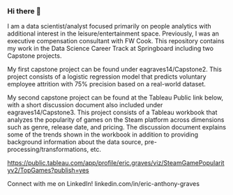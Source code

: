 ### Hi there 👋

<!--
**eagraves14/eagraves14** is a ✨ _special_ ✨ repository because its `README.md` (this file) appears on your GitHub profile.

Here are some ideas to get you started:

- 🔭 I’m currently working on ...
- 🌱 I’m currently learning ...
- 👯 I’m looking to collaborate on ...
- 🤔 I’m looking for help with ...
- 💬 Ask me about ...
- 📫 How to reach me: ...
- 😄 Pronouns: ...
- ⚡ Fun fact: ...
-->

I am a data scientist/analyst focused primarily on people analytics with additional interest in the leisure/entertainment space. Previously, I was an executive compensation consultant with FW Cook. This repository contains my work in the Data Science Career Track at Springboard including two Capstone projects.

My first capstone project can be found under eagraves14/Capstone2. This project consists of a logistic regression model that predicts voluntary employee attrition with 75% precision based on a real-world dataset.

My second capstone project can be found at the Tableau Public link below, with a short discussion document also included under eagraves14/Capstone3. This project consists of a Tableau workbook that analyzes the popularity of games on the Steam platform across dimensions such as genre, release date, and pricing. The discussion document explains some of the trends shown in the workbook in addition to providing background information about the data source, pre-processing/transformations, etc.

https://public.tableau.com/app/profile/eric.graves/viz/SteamGamePopularityv2/TopGames?publish=yes

Connect with me on LinkedIn!  linkedin.com/in/eric-anthony-graves
